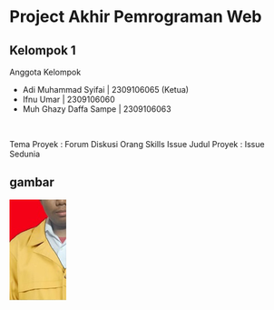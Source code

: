 # Project Akhir Pemrograman Web

## Kelompok 1

Anggota Kelompok

- Adi Muhammad Syifai | 2309106065 (Ketua)
- Ifnu Umar | 2309106060
- Muh Ghazy Daffa Sampe | 2309106063

<br/>

Tema Proyek : Forum Diskusi Orang Skills Issue
Judul Proyek : Issue Sedunia

## gambar 


![Gambar1](https://github.com/EXOGAMER007/issue-sedunia/blob/c7a1e6ae477adb0caa7f101a419894295544eef5/img/readme/Foto%20Diri%20(2).jpg)

